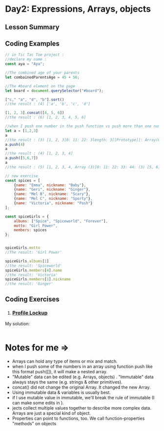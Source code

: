 # Day2: Expressions, Arrays, objects


## Lesson Summary


## Coding Examples
```javascript
// in Tic Tac Toe project :
//declare my name :
const aya = "Aya";

//The combined age of your parents
let combainedParentsAge = 45 + 56;

//The #board element on the page
let board = document.querySelector("#board");

["c," "a", "d", "b"].sort()
//the result : (4) ['a', 'b', 'c', 'd']

[1, 2, 3].concat([4, 5, 6])
//the result : (6) [1, 2, 3, 4, 5, 6]

//when I push one number in the push function vs push more than one number in push function
let a = [1,2,3]
a
//the result : (3) [1, 2, 3]0: 11: 22: 3length: 3[[Prototype]]: Array(0)
a.push(4)
a
//the result : (4) [1, 2, 3, 4]
a.push([5,6,7])
a
//the result : (5) [1, 2, 3, 4, Array (3)]0: 11: 22: 33: 44: (3) [5, 6, 7]length: 5[[Prototype]]: Array(0)

// new exercise 
const spices = [
    {name: "Emma", nickname: "Baby"},
    {name: "Geri", nickname: "Ginger"},
    {name: "Mel B", nickname: "Scary"},
    {name: "Mel C", nickname: "Sporty"},
    {name: "Victoria", nickname: "Posh"}
];

const spiceGirls = {
    albums: ["Spice", "Spiceworld", "Forever"],
    motto: "Girl Power",
    members: spices
};


spiceGirls.motto
//The result: 'Girl Power'

spiceGirls.albums[1]
//the result: 'Spiceworld'
spiceGirls.members[4].name
//the result: 'Victoria'
spiceGirls.members[1].nickname
//the result: 'Ginger'

```

## Coding Exercises
1. ### [Profile Lockup](https://www.freecodecamp.org/learn/javascript-algorithms-and-data-structures/basic-javascript/profile-lookup)

My solution:
```javascript

```
# Notes for me => 

- Arrays can hold any type of items or mix and match.
- when I push some of the numbers in an array using function push like this format push([]),  it will make a nested array.
- "Mutable" data can be edited (e.g. Arrays, objects) . "Immutable" data always stays the same (e.g. strings & other primitives).
- concat() did not change the original Array. It changed the new Array.
- Using immutable data & variables is usually best.
- if I use mutable value in immutable, we'll break the rule of immutable (I can make some edits in ). 
- jects collect multiple values together to describe more complex data.
  Arrays are just a special kind of object.
- Properties can point to functions, too. We call function-properties "methods" on objects



